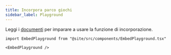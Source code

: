 ```yaml
---
title: Incorpora parco giochi
sidebar_label: Playground
---
```


Leggi i [documenti](intro) per imparare a usare la funzione di incorporazione.

```mdx-code-block
import EmbedPlayground from "@site/src/components/EmbedPlayground.tsx"

<EmbedPlayground />
```

